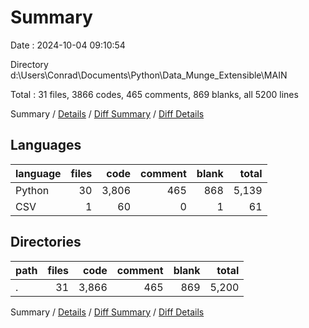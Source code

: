 # Summary

Date : 2024-10-04 09:10:54

Directory d:\\Users\\Conrad\\Documents\\Python\\Data_Munge_Extensible\\MAIN

Total : 31 files,  3866 codes, 465 comments, 869 blanks, all 5200 lines

Summary / [Details](details.md) / [Diff Summary](diff.md) / [Diff Details](diff-details.md)

## Languages
| language | files | code | comment | blank | total |
| :--- | ---: | ---: | ---: | ---: | ---: |
| Python | 30 | 3,806 | 465 | 868 | 5,139 |
| CSV | 1 | 60 | 0 | 1 | 61 |

## Directories
| path | files | code | comment | blank | total |
| :--- | ---: | ---: | ---: | ---: | ---: |
| . | 31 | 3,866 | 465 | 869 | 5,200 |

Summary / [Details](details.md) / [Diff Summary](diff.md) / [Diff Details](diff-details.md)